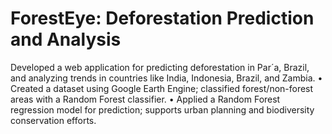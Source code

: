 # ForestEye: Deforestation Prediction and Analysis
 Developed a web application for predicting deforestation in Par´a, Brazil, and analyzing trends in countries like India, Indonesia, Brazil, and Zambia. • Created a dataset using Google Earth Engine; classified forest/non-forest areas with a Random Forest classifier. • Applied a Random Forest regression model for prediction; supports urban planning and biodiversity conservation efforts. 
